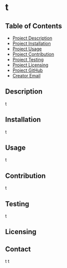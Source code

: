 
# t


    
## Table of Contents
- [Project Description](#Description)
- [Project Installation](#Install)
- [Project Usage](#Usage)
- [Project Contribution](#Contributing)
- [Project Testing](#Test)
- [Project Licensing](#License)
- [Project GitHub](#GitHub)
- [Creator Email](#Email)
  
## Description
t

## Installation
t
  
## Usage
t
  
## Contribution
t
  
## Testing
t
  
## Licensing

  
## Contact
t
t
    